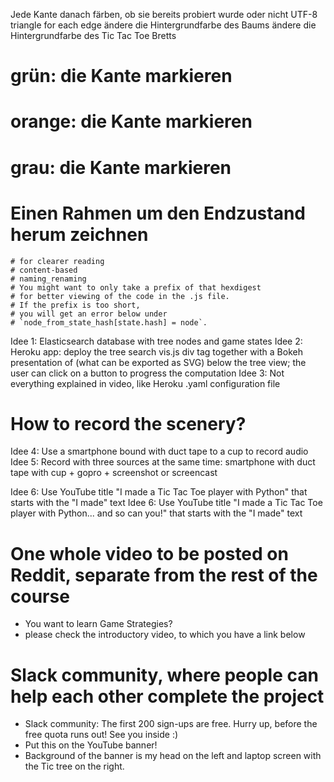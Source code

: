 


Jede Kante danach färben, ob sie bereits probiert wurde oder nicht
UTF-8 triangle for each edge
ändere die Hintergrundfarbe des Baums
ändere die Hintergrundfarbe des Tic Tac Toe Bretts
# grün: die Kante markieren
# orange: die Kante markieren
# grau: die Kante markieren
  # Einen Rahmen um den Endzustand herum zeichnen

    # for clearer reading
    # content-based
    # naming_renaming
    # You might want to only take a prefix of that hexdigest
    # for better viewing of the code in the .js file.
    # If the prefix is too short,
    # you will get an error below under
    # `node_from_state_hash[state.hash] = node`.





Idee 1: Elasticsearch database with tree nodes and game states
Idee 2: Heroku app: deploy the tree search vis.js div tag together with a Bokeh presentation of (what can be exported as SVG) below the tree view; the user can click on a button to progress the computation
Idee 3: Not everything explained in video, like Heroku .yaml configuration file

# How to record the scenery?

Idee 4: Use a smartphone bound with duct tape to a cup to record audio
Idee 5: Record with three sources at the same time: smartphone with duct tape with cup + gopro + screenshot or screencast

Idee 6: Use YouTube title "I made a Tic Tac Toe player with Python" that starts with the "I made" text
Idee 6: Use YouTube title "I made a Tic Tac Toe player with Python... and so can you!" that starts with the "I made" text

# One whole video to be posted on Reddit, separate from the rest of the course

* You want to learn Game Strategies?
* please check the introductory video, to which you have a link below

# Slack community, where people can help each other complete the project

* Slack community: The first 200 sign-ups are free. Hurry up, before the free quota runs out! See you inside :)
* Put this on the YouTube banner!
* Background of the banner is my head on the left and laptop screen with the Tic tree on the right.
